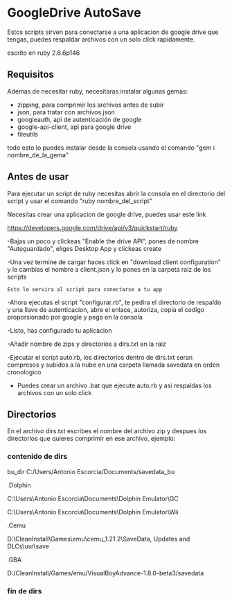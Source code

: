 # GoogleDrive AutoSave
Estos scripts sirven para conectarse a una aplicacion de google drive que tengas, puedes respaldar archivos con un solo click rapidamente.

escrito en ruby 2.6.6p146

## Requisitos 
Ademas de necesitar ruby, necesitaras instalar algunas gemas:
- zipping, para comprimir los archivos antes de subir
- json, para tratar con archivos json
- googleauth, api de autenticación de google
- google-api-client, api para google drive
- fileutils

todo esto lo puedes instalar desde la consola usando el comando 
	"gem i nombre_de_la_gema"

## Antes de usar
Para ejecutar un script de ruby necesitas abrir la consola en el directorio del script y usar el comando
	"ruby nombre_del_script"
	
Necesitas crear una aplicacion de google drive, puedes usar este link

https://developers.google.com/drive/api/v3/quickstart/ruby

-Bajas un poco y clickeas "Enable the drive API", pones de nombre "Autoguardado", eliges Desktop App y clickeas create

-Una vez termine de cargar haces click en "download client configuration" y le cambias el nombre a client.json y lo pones en la carpeta raiz de los scripts

	Esto le servira al script para conectarse a tu app
	
-Ahora ejecutas el script "configurar.rb", te pedira el directorio de respaldo y una llave de autenticacion, abre el enlace, autoriza, copia el codigo proporsionado por google y pega en la consola

-Listo, has configurado tu aplicacion

-Añadir nombre de zips y directorios a dirs.txt en la raiz

-Ejecutar el script auto.rb, los directorios dentro de dirs.txt seran compresos y subidos a la nube en una carpeta llamada savedata en orden cronologico

- Puedes crear un archivo .bat que ejecute auto.rb y asi respaldas los archivos con un solo click

## Directorios
En el archivo dirs.txt escribes el nombre del archivo zip y despues los directorios que quieres comprimir en ese archivo, ejemplo:

### contenido de dirs
bu_dir C:/Users/Antonio Escorcia/Documents/savedata_bu

.Dolphin

C:\Users\Antonio Escorcia\Documents\Dolphin Emulator\GC

C:\Users\Antonio Escorcia\Documents\Dolphin Emulator\Wii


.Cemu

D:\CleanInstall\Games\emu\cemu_1.21.2\SaveData, Updates and DLCs\usr\save


.GBA

D:/CleanInstall/Games/emu/VisualBoyAdvance-1.8.0-beta3/savedata
### fin de dirs
